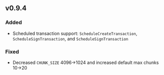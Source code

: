 ## v0.9.4

### Added

 * Scheduled transaction support: `ScheduleCreateTransaction`, `ScheduleSignTransaction`, and `ScheduleSignTransaction`

### Fixed
 * Decreased `CHUNK_SIZE` 4096->1024 and increased default max chunks 10->20
